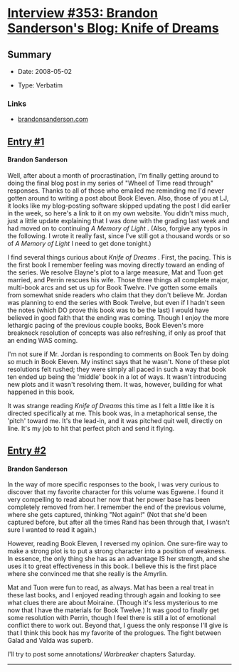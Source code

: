 # [Interview #353: Brandon Sanderson's Blog: Knife of Dreams](https://www.theoryland.com/intvmain.php?i=353)

## Summary

- Date: 2008-05-02

- Type: Verbatim

### Links

- [brandonsanderson.com](http://www.brandonsanderson.com/blog/639/Knife-of-Dreams)


## [Entry #1](https://www.theoryland.com/intvmain.php?i=353#1)

#### Brandon Sanderson

Well, after about a month of procrastination, I'm finally getting around to doing the final blog post in my series of "Wheel of Time read through" responses. Thanks to all of those who emailed me reminding me I'd never gotten around to writing a post about Book Eleven. Also, those of you at LJ, it looks like my blog-posting software skipped updating the post I did earlier in the week, so here's a link to it on my own website. You didn't miss much, just a little update explaining that I was done with the grading last week and had moved on to continuing
*A Memory of Light*
. (Also, forgive any typos in the following. I wrote it really fast, since I've still got a thousand words or so of
*A Memory of Light*
I need to get done tonight.)

I find several things curious about
*Knife of Dreams*
. First, the pacing. This is the first book I remember feeling was moving directly toward an ending of the series. We resolve Elayne's plot to a large measure, Mat and Tuon get married, and Perrin rescues his wife. Those three things all complete major, multi-book arcs and set us up for Book Twelve. I've gotten some emails from somewhat snide readers who claim that they don't believe Mr. Jordan was planning to end the series with Book Twelve, but even if I hadn't seen the notes (which DO prove this book was to be the last) I would have believed in good faith that the ending was coming. Though I enjoy the more lethargic pacing of the previous couple books, Book Eleven's more breakneck resolution of concepts was also refreshing, if only as proof that an ending WAS coming.

I'm not sure if Mr. Jordan is responding to comments on Book Ten by doing so much in Book Eleven. My instinct says that he wasn't. None of these plot resolutions felt rushed; they were simply all paced in such a way that book ten ended up being the 'middle' book in a lot of ways. It wasn't introducing new plots and it wasn't resolving them. It was, however, building for what happened in this book.

It was strange reading
*Knife of Dreams*
this time as I felt a little like it is directed specifically at me. This book was, in a metaphorical sense, the 'pitch' toward me. It's the lead-in, and it was pitched quit well, directly on line. It's my job to hit that perfect pitch and send it flying.

## [Entry #2](https://www.theoryland.com/intvmain.php?i=353#2)

#### Brandon Sanderson

In the way of more specific responses to the book, I was very curious to discover that my favorite character for this volume was Egwene. I found it very compelling to read about her now that her power base has been completely removed from her. I remember the end of the previous volume, where she gets captured, thinking "Not again!" (Not that she'd been captured before, but after all the times Rand has been through that, I wasn't sure I wanted to read it again.)

However, reading Book Eleven, I reversed my opinion. One sure-fire way to make a strong plot is to put a strong character into a position of weakness. In essence, the only thing she has as an advantage IS her strength, and she uses it to great effectiveness in this book. I believe this is the first place where she convinced me that she really is the Amyrlin.

Mat and Tuon were fun to read, as always. Mat has been a real treat in these last books, and I enjoyed reading through again and looking to see what clues there are about Moiraine. (Though it's less mysterious to me now that I have the materials for Book Twelve.) It was good to finally get some resolution with Perrin, though I feel there is still a lot of emotional conflict there to work out. Beyond that, I guess the only response I'll give is that I think this book has my favorite of the prologues. The fight between Galad and Valda was superb.

I'll try to post some annotations/
*Warbreaker*
chapters Saturday.


---

